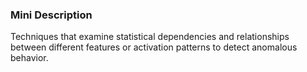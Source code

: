### Mini Description

Techniques that examine statistical dependencies and relationships between different features or activation patterns to detect anomalous behavior.
